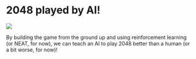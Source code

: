 # 2048 played by AI!

![](https://nathancooperjones.com/wp-content/uploads/2020/01/2048-bot.png) 

By building the game from the ground up and using reinforcement learning (or NEAT, for now), we can teach an AI to play 2048 better than a human (or a bit worse, for now)! 
